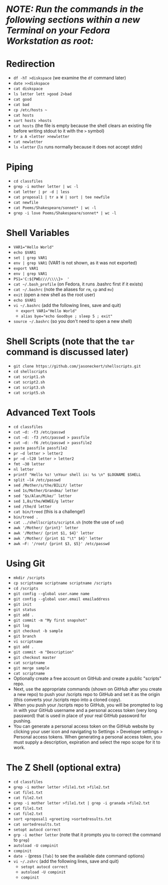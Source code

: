 # ***NOTE: Run the commands in the following sections within a new Terminal on your Fedora Workstation as root:***

# Redirection
   - `df -hT >diskspace` (we examine the `df` command later)
   - `date >>diskspace`
   - `cat diskspace`
   - `ls letter lett >good 2>bad`
   - `cat good`
   - `cat bad`
   - `cp /etc/hosts ~`
   - `cat hosts`
   - `sort hosts >hosts`
   - `cat hosts` (the file is empty because the shell clears an existing file before writing stdout to it with the `>` symbol)
   - `tr a A <letter >newletter`
   - `cat newletter`
   - `ls <letter` (`ls` runs normally because it does not accept stdin)

# Piping
   - `cd classfiles`
   - `grep -i mother letter | wc -l`
   - `cat letter | pr -d | less`
   - `cat proposal1 | tr a W | sort | tee newfile`
   - `cat newfile`
   - `cat Poems/Shakespeare/sonnet* | wc -l`
   - `grep -i love Poems/Shakespeare/sonnet* | wc -l`

# Shell Variables
   - `VAR1="Hello World"`
   - `echo $VAR1`
   - `set | grep VAR1`
   - `env | grep VAR1` (VAR1 is not shown, as it was not exported)
   - `export VAR1`
   - `env | grep VAR1`
   - `PS1='C:${PWD////\\\\}>  '` 
   - `cat ~/.bash_profile` (on Fedora, it runs .bashrc first if it exists)
   - `cat ~/.bashrc` (note the aliases for `rm`, `cp` and `mv`)
   - `exit` (open a new shell as the root user)
   - `echo $VAR1`
   - `vi ~/.bashrc` (add the following lines, save and quit)
     - `export VAR1="Hello World"`
     - `alias bye="echo Goodbye ; sleep 5 ; exit"`
   - `source ~/.bashrc` (so you don't need to open a new shell)

# Shell Scripts (note that the `tar` command is discussed later)
   - `git clone https://github.com/jasoneckert/shellscripts.git`
   - `cd shellscripts`
   - `cat script1.sh`
   - `cat script2.sh`
   - `cat script3.sh`
   - `cat script5.sh`
   
# Advanced Text Tools
   - `cd classfiles`
   - `cut –d: -f3 /etc/passwd`		
   - `cut –d: -f3 /etc/passwd > passfile`
   - `cut –d: -f6 /etc/passwd > passfile2`
   - `paste passfile passfile2`	
   - `pr –d letter > letter2`	
   - `pr –d –l20 letter > letter2`	 
   - `fmt –30 letter` 
   - `nl letter`
   - `printf "Hello %s! \nYour shell is: %s \n" $LOGNAME $SHELL` 
   - `split –l4 /etc/passwd`
   - `sed /Mother/s/the/BILLY/ letter`	
   - `sed 1s/Mother/Grandma/ letter`		
   - `sed ‘$s/Alan/Mike/’ letter`		
   - `sed 1,8s/the/WOWEE/g letter`
   - `sed /the/d letter`
   - `cat bin/treed` (this is a challenge!)
   - `bin/treed .`
   - `cat ../shellscripts/script4.sh` (note the use of `sed`)
   - `awk '/Mother/ {print}' letter`
   - `awk '/Mother/ {print $1, $4}' letter`	
   - `awk '/Mother/ {print $1 "\t" $4}' letter`
   - `awk –F: '/root/ {print $3, $5}' /etc/passwd`
   
# Using Git
   - `mkdir /scripts`
   - `cp scriptname scriptname scriptname /scripts`
   - `cd /scripts`
   - `git config --global user.name name`
   - `git config --global user.email emailaddress`
   - `git init`
   - `git status`
   - `git add .`
   - `git commit -m "My first snapshot"`
   - `git log`
   - `git checkout -b sample`
   - `git branch`
   - `vi scriptname`
   - `git add .`
   - `git commit -m "Description"`
   - `git checkout master`
   - `cat scriptname`
   - `git merge sample`
   - `cat scriptname`
   - Optionally create a free account on GitHub and create a public "scripts" repo. 
   - Next, use the appropriate commands (shown on GitHub after you create a new repo) to push your /scripts repo to GitHub and set it as the origin (this converts your /scripts repo into a cloned copy). 
   - When you push your /scripts repo to GitHub, you will be prompted to log in with your GitHub username and a personal access token (very long password) that is used in place of your real GitHub password for pushing. 
   - You can generate a personal access token on the GitHub website by clicking your user icon and navigating to Settings > Developer settings > Personal access tokens. When generating a personal access token, you must supply 
     a description, expiration and select the repo scope for it to work. 

# The Z Shell (optional extra)
   - `cd classfiles`
   - `grep -i mother letter >file1.txt >file2.txt`
   - `cat file1.txt`
   - `cat file2.txt`
   - `grep -i mother letter >file1.txt | grep -i granada >file2.txt`
   - `cat file1.txt`
   - `cat file2.txt`
   - `sort <proposal1 <greeting >sortedresults.txt`
   - `cat sortedresults.txt`
   - `setopt autocd correct`
   - `grp -i mother letter` (note that it prompts you to correct the command to `grep`)
   - `autoload -U compinit`
   - `compinit`
   - `date -` (press `[Tab]` to see the available date command options)
   - `vi ~/.zshrc` (add the following lines, save and quit)
      - `setopt autocd correct`
      - `autoload -U compinit`
      - `compinit`
